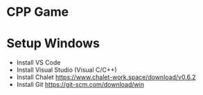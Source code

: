 ﻿# CPP Game

# Setup Windows
- Install VS Code
- Install Visual Studio (Visual C/C++)
- Install Chalet https://www.chalet-work.space/download/v0.6.2
- Install Git https://git-scm.com/download/win
